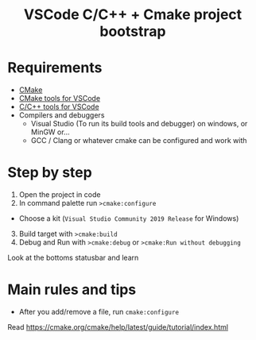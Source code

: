 <h1 align="center">
    VSCode C/C++ + Cmake project bootstrap
</h1>

# Requirements
- [CMake](https://cmake.org/download/)
- [CMake tools for VSCode](https://marketplace.visualstudio.com/items?itemName=ms-vscode.cmake-tools)
- [C/C++ tools for VSCode](https://marketplace.visualstudio.com/items?itemName=ms-vscode.cpptools)
- Compilers and debuggers
  - Visual Studio (To run its build tools and debugger) on windows, or MinGW or...
  - GCC / Clang or whatever cmake can be configured and work with

# Step by step

1. Open the project in code
2. In command palette run `>cmake:configure`
  - Choose a kit (`Visual Studio Community 2019 Release` for Windows)
3. Build target with `>cmake:build`
4. Debug and Run with `>cmake:debug` or `>cmake:Run without debugging`

Look at the bottoms statusbar and learn

# Main rules and tips

- After you add/remove a file, run `cmake:configure`

Read https://cmake.org/cmake/help/latest/guide/tutorial/index.html